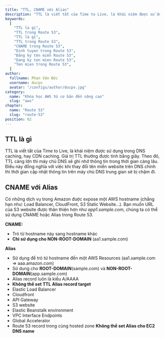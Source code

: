 ```yaml
---
title: "TTL, CNAME với Alias"
description: "TTL là viết tắt của Time to Live, là khái niệm được sử dụng trong DNS caching, hay CDN caching. Giá trị TTL thường được tính bằng giây. Theo đó, TTL càng lớn thì máy chủ DNS sẽ ghi nhớ thông tin trong thời gian càng lâu. Điều này đồng nghĩa với việc khi thay đổi tên miền website trên DNS chính thì thời gian cập nhật thông tin trên máy chủ DNS trung gian sẽ bị chậm đi."
keywords:
  [
    "TTL la gi",
    "TTL trong Route 53",
    "TTL là gì",
    "TTL trong Route 53",
    "CNAME trong Route 53",
    "Dinh tuyen trong Route 53",
    "Đăng ký tên miền Route 53",
    "Dang ky ten mien Route 53",
    "Ten mien trong Route 53",
  ]
author:
  fullname: Phan Văn Đức
  username: ducpv
  avatar: "/configs/author/ducpv.jpg"
category:
  name: "Khóa học AWS từ cơ bản đến nâng cao"
  slug: "aws"
chapter:
  name: "Route 53"
  slug: "route-53"
position: 62
---
```


## TTL là gì

TTL là viết tắt của Time to Live, là khái niệm được sử dụng trong DNS caching, hay CDN caching. Giá trị TTL thường được tính bằng giây. Theo đó, TTL càng lớn thì máy chủ DNS sẽ ghi nhớ thông tin trong thời gian càng lâu. Điều này đồng nghĩa với việc khi thay đổi tên miền website trên DNS chính thì thời gian cập nhật thông tin trên máy chủ DNS trung gian sẽ bị chậm đi.

## CNAME với Alias

Có những dịch vụ trong Amazon được expose một AWS hostname (chẳng hạn như: Load Balancer, CloudFront, S3 Static Website...). Bạn muốn URL của S3 website được thân thiện hơn như _app1.sample.com_, chúng ta có thể sử dụng CNAME hoặc Alias trong Route 53.

**CNAME:**

- Trỏ từ hostname này sang hostname khác
- **Chỉ sử dụng cho NON-ROOT-DOMAIN** (aa1.sample.com)

**Alias**

- Sử dụng để trỏ từ hostname đến một AWS Resources (aa1.sample.com => aaa.amazon.com)
- Sử dung cho **ROOT-DOMAIN**(sample.com) và **NON-ROOT-DOMAIN**(app.sample.com)
- Alias record luôn là kiểu A/AAAA
- **Không thể set TTL** **Alias record target**
- Elastic Load Balancer
- Cloudfront
- API Gateway
- S3 website
- Elastic Beanstalk environment
- VPC Interface Endpoints
- Global Accelerator
- Route 53 record trong cùng hosted zone **Không thể set Alias cho EC2 DNS name**
